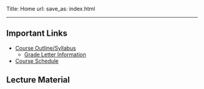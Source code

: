 Title: Home
url:
save_as: index.html

----

## Important Links

* [Course Outline/Syllabus](pages/outline202401.html)
    * [Grade Letter Information](pages/grade_letters.html)
* [Course Schedule](https://docs.google.com/spreadsheets/d/1nI9E-naS2anf7boJF33eY43MlRjv1f0ymMJ3LdIinss/edit#gid=0)

## Lecture Material

